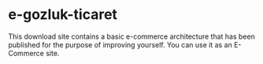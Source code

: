 # e-gozluk-ticaret
This download site contains a basic e-commerce architecture that has been published for the purpose of improving yourself. You can use it as an E-Commerce site.
